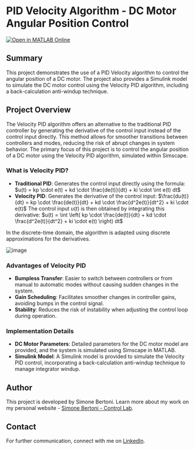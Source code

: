# PID Velocity Algorithm - DC Motor Angular Position Control

[![Open in MATLAB Online](https://www.mathworks.com/images/responsive/global/open-in-matlab-online.svg)](https://matlab.mathworks.com/open/github/v1?repo=simorxb/PID-Velocity-Algorithm)

## Summary
This project demonstrates the use of a PID Velocity algorithm to control the angular position of a DC motor. The project also provides a Simulink model to simulate the DC motor control using the Velocity PID algorithm, including a back-calculation anti-windup technique.

## Project Overview
The Velocity PID algorithm offers an alternative to the traditional PID controller by generating the derivative of the control input instead of the control input directly. This method allows for smoother transitions between controllers and modes, reducing the risk of abrupt changes in system behavior. The primary focus of this project is to control the angular position of a DC motor using the Velocity PID algorithm, simulated within Simscape.

### What is Velocity PID?
- **Traditional PID**: Generates the control input directly using the formula:
  $u(t) = kp \cdot e(t) + kd \cdot \frac{de(t)}{dt} + ki \cdot \int e(t) dt$
- **Velocity PID**: Generates the derivative of the control input:
  $\frac{du(t)}{dt} = kp \cdot \frac{de(t)}{dt} + kd \cdot \frac{d^2e(t)}{dt^2} + ki \cdot e(t)$
  The control input $u(t)$ is then obtained by integrating this derivative:
  $u(t) = \int \left( kp \cdot \frac{de(t)}{dt} + kd \cdot \frac{d^2e(t)}{dt^2} + ki \cdot e(t) \right) dt$

In the discrete-time domain, the algorithm is adapted using discrete approximations for the derivatives.

![image](https://github.com/user-attachments/assets/ad035f62-6eb6-4044-8bd2-bec4daf549bf)

### Advantages of Velocity PID
- **Bumpless Transfer**: Easier to switch between controllers or from manual to automatic modes without causing sudden changes in the system.
- **Gain Scheduling**: Facilitates smoother changes in controller gains, avoiding bumps in the control signal.
- **Stability**: Reduces the risk of instability when adjusting the control loop during operation.

### Implementation Details
- **DC Motor Parameters**: Detailed parameters for the DC motor model are provided, and the system is simulated using Simscape in MATLAB.
- **Simulink Model**: A Simulink model is provided to simulate the Velocity PID control, incorporating a back-calculation anti-windup technique to manage integrator windup.

## Author
This project is developed by Simone Bertoni. Learn more about my work on my personal website - [Simone Bertoni - Control Lab](https://simonebertonilab.com/).

## Contact
For further communication, connect with me on [LinkedIn](https://www.linkedin.com/in/simone-bertoni-control-eng/).
